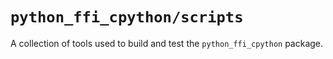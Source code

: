 # `python_ffi_cpython/scripts`

A collection of tools used to build and test the `python_ffi_cpython` package.
